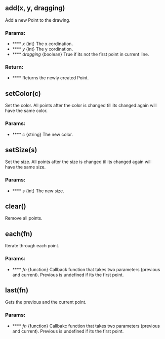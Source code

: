 

<!-- Start src/components/game/game_plan/drawing_area.js -->

## add(x, y, dragging)

Add a new Point to the drawing.

### Params:

* **** *x* {int} The x cordination.
* **** *y* {int} The y cordination.
* **** *dragging* {boolean} True if its not the first point in current line.

### Return:

* **** Returns the newly created Point.

## setColor(c)

Set the color. All points after the color is changed till its
changed again will have the same color.

### Params:

* **** *c* {string} The new color.

## setSize(s)

Set the size. All points after the size is changed til its changed
again will have the same size.

### Params:

* **** *s* {int} The new size.

## clear()

Remove all points.

## each(fn)

Iterate through each point.

### Params:

* **** *fn* {function} Callback function that takes two parameters                      (previous and current). Previous is undefined
                     if its the first point.

## last(fn)

Gets the previous and the current point.

### Params:

* **** *fn* {function} Callbakc function that takes two parameters                      (previous and current). Previous is undefined
                     if its the first point.

<!-- End src/components/game/game_plan/drawing_area.js -->

